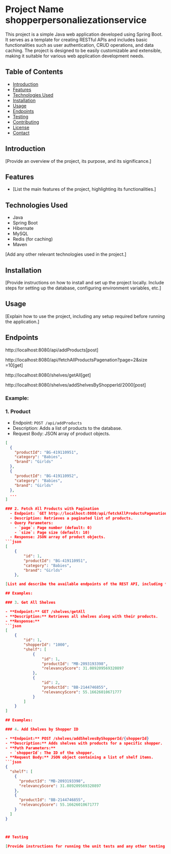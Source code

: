 
# Project Name shopperpersonaliezationservice

This project is a simple Java web application developed using Spring Boot. It serves as a template for creating RESTful APIs and includes basic functionalities such as user authentication, CRUD operations, and data caching. The project is designed to be easily customizable and extensible, making it suitable for various web application development needs.

## Table of Contents

- [Introduction](#introduction)
- [Features](#features)
- [Technologies Used](#technologies-used)
- [Installation](#installation)
- [Usage](#usage)
- [Endpoints](#endpoints)
- [Testing](#testing)
- [Contributing](#contributing)
- [License](#license)
- [Contact](#contact)

## Introduction

[Provide an overview of the project, its purpose, and its significance.]

## Features

- [List the main features of the project, highlighting its functionalities.]

## Technologies Used

- Java
- Spring Boot
- Hibernate
- MySQL
- Redis (for caching)
- Maven

[Add any other relevant technologies used in the project.]

## Installation

[Provide instructions on how to install and set up the project locally. Include steps for setting up the database, configuring environment variables, etc.]

## Usage

[Explain how to use the project, including any setup required before running the application.]

## Endpoints

http://localhost:8080/api/addProducts[post]

http://localhost:8080/api/fetchAllProductsPagenation?page=2&size =10[get]

http://localhost:8080/shelves/getAll[get]

http://localhost:8080/shelves/addShelvesByShopperId/2000[post]


### Example:

### 1.  Product
- Endpoint: `POST /api/addProducts`
- Description: Adds a list of products to the database.
- Request Body: JSON array of product objects.
```json
[
  {
    "productId": "BG-419110951",
    "category": "Babies",
    "brand": "Girlds"
  },
  {
    "productId": "BG-419110952",
    "category": "Babies",
    "brand": "Girlds"
  },
  ...
]

### 2. Fetch All Products with Pagination
  - Endpoint: `GET http://localhost:8080/api/fetchAllProductsPagenation?page=1&size=10`
  - Description: Retrieves a paginated list of products.
  - Query Parameters:
    - `page`: Page number (default: 0)
    - `size`: Page size (default: 10)
  - Response: JSON array of product objects.
```json
[
    {
        "id": 1,
        "productId": "BG-419110951",
        "category": "Babies",
        "brand": "Girlds"
    },

[List and describe the available endpoints of the REST API, including their methods, parameters, and responses.]

## Examples:

### 3. Get All Shelves

- **Endpoint:** GET /shelves/getAll
- **Description:** Retrieves all shelves along with their products.
- **Response:**
```json
[
    {
        "id": 1,
        "shopperId": "1000",
        "shelf": [
            {
                "id": 1,
                "productId": "MB-2093193398",
                "relevancyScore": 31.089209569320897
            },
            {
                "id": 2,
                "productId": "BB-2144746855",
                "relevancyScore": 55.16626010671777
            }
        ]
    }
]

## Examples:

### 4. Add Shelves by Shopper ID

- **Endpoint:** POST /shelves/addShelvesByShopperId/{shopperId}
- **Description:** Adds shelves with products for a specific shopper.
- **Path Parameters:**
  - `shopperId`: The ID of the shopper.
- **Request Body:** JSON object containing a list of shelf items.
```json
{
  "shelf": [
    {
      "productId": "MB-2093193398",
      "relevancyScore": 31.089209569320897
    },
    {
      "productId": "BB-2144746855",
      "relevancyScore": 55.16626010671777
    }
  ]
}



## Testing

[Provide instructions for running the unit tests and any other testing procedures.]

